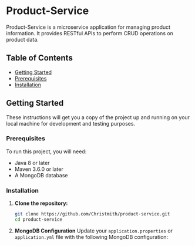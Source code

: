 # Product-Service

Product-Service is a microservice application for managing product information. It provides RESTful APIs to perform CRUD operations on product data.

## Table of Contents

- [Getting Started](#getting-started)
- [Prerequisites](#prerequisites)
- [Installation](#installation)

## Getting Started

These instructions will get you a copy of the project up and running on your local machine for development and testing purposes.

### Prerequisites

To run this project, you will need:

- Java 8 or later
- Maven 3.6.0 or later
- A MongoDB database

### Installation

1. **Clone the repository:**

   ```bash
   git clone https://github.com/Christmith/product-service.git
   cd product-service
   
 2. **MongoDB Configuration**
    Update your `application.properties` or `application.yml` file with the following MongoDB configuration:
   
      ```properties

